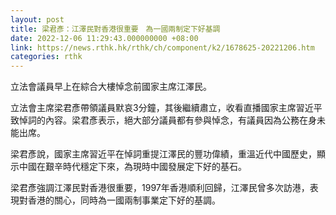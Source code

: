 ```yaml
---
layout: post
title: 梁君彥：江澤民對香港很重要　為一國兩制定下好基調
date: 2022-12-06 11:29:43.000000000 +08:00
link: https://news.rthk.hk/rthk/ch/component/k2/1678625-20221206.htm
categories: rthk
---
```


立法會議員早上在綜合大樓悼念前國家主席江澤民。

立法會主席梁君彥帶領議員默哀3分鐘，其後繼續肅立，收看直播國家主席習近平致悼詞的內容。梁君彥表示，絕大部分議員都有參與悼念，有議員因為公務在身未能出席。

梁君彥說，國家主席習近平在悼詞重提江澤民的豐功偉績，重溫近代中國歷史，顯示中國在艱辛時代穩定下來，為現時中國發展定下好的基石。

梁君彥強調江澤民對香港很重要，1997年香港順利回歸，江澤民曾多次訪港，表現對香港的關心，同時為一國兩制事業定下好的基調。
